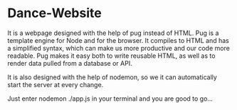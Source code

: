 # Dance-Website
It is a webpage designed with the help of pug instead of HTML. Pug is a template engine for Node and for the browser. It compiles to HTML and has a simplified syntax, which can make us more productive and our code more readable. Pug makes it easy both to write reusable HTML, as well as to render data pulled from a database or API. 

It is also designed with the help of nodemon, so we it can automatically start the server at every change.

Just enter nodemon ./app.js in your terminal and you are good to go...
